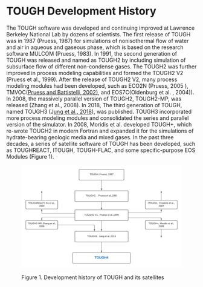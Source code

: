 # TOUGH Development History

The TOUGH software was developed and continuing improved at Lawrence Berkeley National Lab by dozens of scientists. The first release of TOUGH was in 1987 (Pruess, 1987) for simulations of nonisothermal flow of water and air in aqueous and gaseous phase, which is based on the research software MULCOM (Pruess, 1983). In 1991, the second generation of TOUGH was released and named as TOUGH2 by including simulation of subsurface flow of different non-condense gases. The TOUGH2 was further improved in process modeling capabilities and formed the TOUGH2 V2 (Pruess et al., 1999). After the release of TOUGH2 V2, many process modeling modules had been developed, such as ECO2N (Pruess, 2005 ), TMVOC([Pruess and Battistelli, 2002)](https://tough.lbl.gov/assets/docs/TMVOC\_Users\_Guide.pdf), and EOS7C(Oldenburg et al. , 2004)). In 2008, the massively parallel version of TOUGH2, TOUGH2-MP, was released (Zhang et al., 2008). In 2018, The third generation of TOUGH, named TOUGH3 (J[ung et al., 2018](https://drive.google.com/file/d/1UpXlAD7k312X2mthpsCp7OJgOwFvXC8g/view)), was published. TOUGH3 incorporated more process modeling modules and consolidated the series and parallel version of the simulator. In 2008, Moridis et al. developed TOUGH+, which re-wrote TOUGH2 in modern Fortran and expanded it for the simulations of hydrate-bearing geologic media and mixed gases. In the past three decades, a series of satellite software of TOUGH has been developed, such as TOUGHREACT, ITOUGH, TOUGH-FLAC, and some specific-purpose EOS Modules (Figure 1).

<figure><img src="../.gitbook/assets/image (32).png" alt=""><figcaption><p>Figure 1. Development history of TOUGH and its satellites</p></figcaption></figure>


